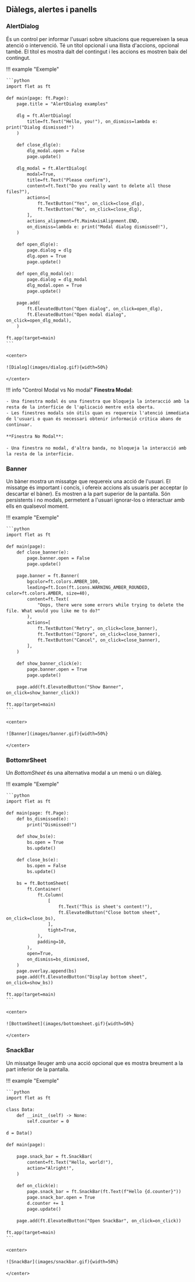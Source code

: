 ## Diàlegs, alertes i panells

### AlertDialog

És un control per informar l'usuari sobre situacions que requereixen la seua atenció o intervenció. Té un títol opcional i una llista d'accions, opcional també. El títol es mostra dalt del contingut i les accions es mostren baix del contingut.

!!! example "Exemple"
    
    ```python
    import flet as ft

    def main(page: ft.Page):
        page.title = "AlertDialog examples"

        dlg = ft.AlertDialog(
            title=ft.Text("Hello, you!"), on_dismiss=lambda e: print("Dialog dismissed!")
        )

        def close_dlg(e):
            dlg_modal.open = False
            page.update()

        dlg_modal = ft.AlertDialog(
            modal=True,
            title=ft.Text("Please confirm"),
            content=ft.Text("Do you really want to delete all those files?"),
            actions=[
                ft.TextButton("Yes", on_click=close_dlg),
                ft.TextButton("No", on_click=close_dlg),
            ],
            actions_alignment=ft.MainAxisAlignment.END,
            on_dismiss=lambda e: print("Modal dialog dismissed!"),
        )

        def open_dlg(e):
            page.dialog = dlg
            dlg.open = True
            page.update()

        def open_dlg_modal(e):
            page.dialog = dlg_modal
            dlg_modal.open = True
            page.update()

        page.add(
            ft.ElevatedButton("Open dialog", on_click=open_dlg),
            ft.ElevatedButton("Open modal dialog", on_click=open_dlg_modal),
        )

    ft.app(target=main)
    ```

    <center>
    
    ![Dialog](images/dialog.gif){width=50%}
    
    </center>

!!! info "Control Modal vs No modal"
    **Finestra Modal**:

    - Una finestra modal és una finestra que bloqueja la interacció amb la resta de la interfície de l'aplicació mentre està oberta.
    - Les finestres modals són útils quan es requereix l'atenció immediata de l'usuari o quan és necessari obtenir informació crítica abans de continuar.

    **Finestra No Modal**:

    - Una finestra no modal, d'altra banda, no bloqueja la interacció amb la resta de la interfície.

### Banner

Un bàner mostra un missatge que requereix una acció de l'usuari. El missatge és important i concís, i ofereix accions als usuaris per acceptar (o descartar el bàner). Es mostren a la part superior de la pantalla. Són persistents i no modals, permetent a l'usuari ignorar-los o interactuar amb ells en qualsevol moment.

!!! example "Exemple"

    ```python
    import flet as ft

    def main(page):
        def close_banner(e):
            page.banner.open = False
            page.update()

        page.banner = ft.Banner(
            bgcolor=ft.colors.AMBER_100,
            leading=ft.Icon(ft.icons.WARNING_AMBER_ROUNDED, color=ft.colors.AMBER, size=40),
            content=ft.Text(
                "Oops, there were some errors while trying to delete the file. What would you like me to do?"
            ),
            actions=[
                ft.TextButton("Retry", on_click=close_banner),
                ft.TextButton("Ignore", on_click=close_banner),
                ft.TextButton("Cancel", on_click=close_banner),
            ],
        )

        def show_banner_click(e):
            page.banner.open = True
            page.update()

        page.add(ft.ElevatedButton("Show Banner", on_click=show_banner_click))

    ft.app(target=main)
    ```

    <center>
    
    ![Banner](images/banner.gif){width=50%}
    
    </center>

### BottomrSheet

Un *BottomSheet* és una alternativa modal a un menú o un diàleg.

!!! example "Exemple"
    
    ```python
    import flet as ft

    def main(page: ft.Page):
        def bs_dismissed(e):
            print("Dismissed!")

        def show_bs(e):
            bs.open = True
            bs.update()

        def close_bs(e):
            bs.open = False
            bs.update()

        bs = ft.BottomSheet(
            ft.Container(
                ft.Column(
                    [
                        ft.Text("This is sheet's content!"),
                        ft.ElevatedButton("Close bottom sheet", on_click=close_bs),
                    ],
                    tight=True,
                ),
                padding=10,
            ),
            open=True,
            on_dismiss=bs_dismissed,
        )
        page.overlay.append(bs)
        page.add(ft.ElevatedButton("Display bottom sheet", on_click=show_bs))

    ft.app(target=main)
    ```

    <center>
    
    ![BottomSheet](images/bottomsheet.gif){width=50%}
    
    </center>

### SnackBar

Un missatge lleuger amb una acció opcional que es mostra breument a la part inferior de la pantalla.

!!! example "Exemple"
    
    ```python
    import flet as ft

    class Data:
        def __init__(self) -> None:
            self.counter = 0

    d = Data()

    def main(page):

        page.snack_bar = ft.SnackBar(
            content=ft.Text("Hello, world!"),
            action="Alright!",
        )

        def on_click(e):
            page.snack_bar = ft.SnackBar(ft.Text(f"Hello {d.counter}"))
            page.snack_bar.open = True
            d.counter += 1
            page.update()

        page.add(ft.ElevatedButton("Open SnackBar", on_click=on_click))

    ft.app(target=main)
    ```

    <center>
    
    ![SnackBar](images/snackbar.gif){width=50%}
    
    </center>